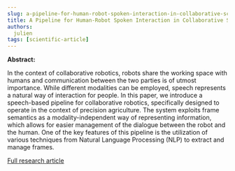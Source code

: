 ```yaml
---
slug: a-pipeline-for-human-robot-spoken-interaction-in-collaborative-scenarios
title: A Pipeline for Human-Robot Spoken Interaction in Collaborative Scenarios
authors:
  julien
tags: [scientific-article]
---
```


**Abstract:**

In the context of collaborative robotics, robots share the working space with humans and communication between the two parties is of utmost importance. While different modalities can be employed, speech represents a natural way of interaction for people. In this paper, we introduce a speech-based pipeline for collaborative robotics, specifically designed to operate in the context of precision agriculture. The system exploits frame semantics as a modality-independent way of representing information, which allows for easier management of the dialogue between the robot and the human. One of the key features of this pipeline is the utilization of various techniques from Natural Language Processing (NLP) to extract and manage frames.

<!-- truncate -->

[Full research article](http://dx.doi.org/10.1007/978-981-99-8718-4_9)
